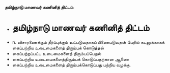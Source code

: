 **தமிழ்நாடு மாணவர் கணினித் திட்டம்**
- # தமிழ்நாடு மாணவர் கணினித் திட்டம்
- n. விசாரணைக்கும் தீர்ப்புக்கும் உட்படுவதாகப் பிணைபடுவதன் பேரில் கடனுக்காகக் கைப்பற்றிய உடைமைகளைத் திரும்பக் கொடுத்தல்
- கைப்பற்றப்பட்ட உடைமைகளைத் திரும்பப்பெறல்
- கைப்பற்றிய உடைமைகளைத்திரும்பக் கொடுப்பதற்கான ஆணை
- கைப்பற்றிய உடைமைகளைத் திரும்பக்கொடுப்பது பற்றிய வழக்கு.

